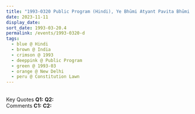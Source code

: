 ```yaml
---
title: "1993-0320 Public Program (Hindi), Ye Bhūmi Atyant Pavita Bhūmi Hain, Pendal, Constitution Lawn, New Delhi, India"
date: 2023-11-11
display_date: 
sort_date: 1993-03-20.4
permalink: /events/1993-0320-d
tags:
  - blue @ Hindi
  - brown @ India
  - crimson @ 1993
  - deeppink @ Public Program
  - green @ 1993-03
  - orange @ New Delhi
  - peru @ Constitution Lawn
---
```


<br>

<wave-list>
  <list-title color="DarkSeaGreen" width="55">Key Quotes</list-title>
  <list-item color="BlanchedAlmond" width="280"><b>Q1:</b> <i></i></list-item>
  <list-item color="Lavender" width="280"><b>Q2:</b> <i></i></list-item>
</wave-list>

<br>

<wave-list>
  <list-title color="DarkSeaGreen" width="55">Comments</list-title>
  <list-item color="BlanchedAlmond" width="280"><b>C1:</b> <i></i></list-item>
  <list-item color="Lavender" width="280"><b>C2:</b> <i></i></list-item>
</wave-list>